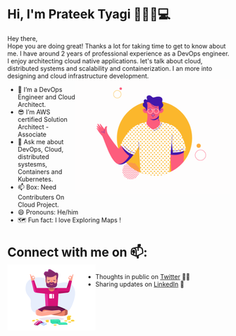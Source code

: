 # Hi, I'm Prateek Tyagi  👋🏾‍👨💻


Hey there, <br/>
Hope you are doing great! Thanks a lot for taking time to get to know about me. I have around 2 years of professional experience as a DevOps engineer. I enjoy architecting cloud native applications. let's talk about cloud, distributed systems and scalability and containerization. I an more into designing and cloud infrastructure development. <img align="right" src="https://github.com/Prateek-Tyagi/Prateek-Tyagi/blob/main/images/9fc2126eec2c0a3876e3f2097af9b983.gif" alt="Illustration of ready" width=350px height=260px/>


- 📱 I’m a DevOps Engineer and Cloud Architect.
- 😎 I’m AWS certified Solution Architect - Associate
- 💬 Ask me about DevOps, Cloud, distributed systesms, Containers and Kubernetes.
- 📫 Box: Need Contributers On Cloud Project.
- 😄 Pronouns: He/him
- 🗺️ Fun fact: I love Exploring Maps !



# Connect with me on 📫: <img align="left" width="200" height="150" src="https://github.com/Prateek-Tyagi/Prateek-Tyagi/blob/main/images/080f909da46192c0db62b76330302b0c.gif?raw=true">
- Thoughts in public on <a href="https://twitter.com/PrateekRajvats">Twitter</a> ✍🏾
- Sharing updates on <a href="https://www.linkedin.com/in/parteekrajvats/">LinkedIn</a> 💼

